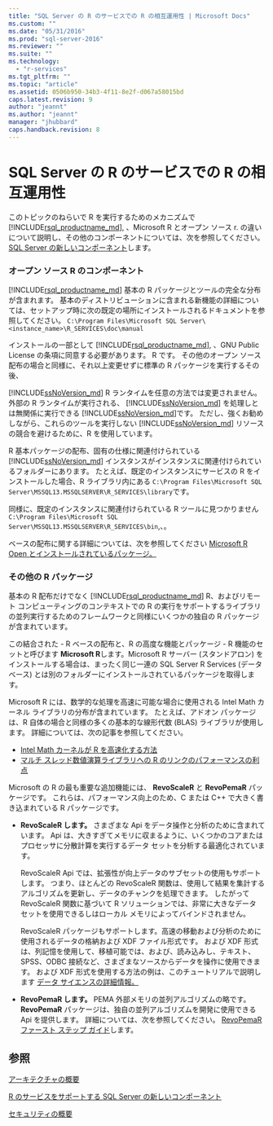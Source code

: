 ```yaml
---
title: "SQL Server の R のサービスでの R の相互運用性 | Microsoft Docs"
ms.custom: ""
ms.date: "05/31/2016"
ms.prod: "sql-server-2016"
ms.reviewer: ""
ms.suite: ""
ms.technology: 
  - "r-services"
ms.tgt_pltfrm: ""
ms.topic: "article"
ms.assetid: 0506b950-34b3-4f11-8e2f-d067a58015bd
caps.latest.revision: 9
author: "jeannt"
ms.author: "jeannt"
manager: "jhubbard"
caps.handback.revision: 8
---
```

# SQL Server の R のサービスでの R の相互運用性

このトピックのねらいで R を実行するためのメカニズムで [!INCLUDE[rsql_productname_md](../../includes/rsql-productname-md.md)], 、Microsoft R とオープン ソース r. の違いについて説明し、その他のコンポーネントについては、次を参照してください。 [SQL Server の新しいコンポーネント](../../advanced-analytics/r-services/new-components-in-sql-server-to-support-r-services.md)します。

### オープン ソース R のコンポーネント

[!INCLUDE[rsql_productname_md](../../includes/rsql-productname-md.md)] 基本の R パッケージとツールの完全な分布が含まれます。 基本のディストリビューションに含まれる新機能の詳細については、セットアップ時に次の既定の場所にインストールされるドキュメントを参照してください。
`C:\Program Files\Microsoft SQL Server\<instance_name>\R_SERVICES\doc\manual`

インストールの一部として [!INCLUDE[rsql_productname_md](../../includes/rsql-productname-md.md)], 、GNU Public License の条項に同意する必要があります。 R です。 その他のオープン ソース配布の場合と同様に、それ以上変更せずに標準の R パッケージを実行するその後、

[!INCLUDE[ssNoVersion_md](../../includes/ssnoversion-md.md)] R ランタイムを任意の方法では変更されません。 外部の R ランタイムが実行される、 [!INCLUDE[ssNoVersion_md](../../includes/ssnoversion-md.md)] を処理しとは無関係に実行できる [!INCLUDE[ssNoVersion_md](../../includes/ssnoversion-md.md)]です。 ただし、強くお勧めしながら、これらのツールを実行しない [!INCLUDE[ssNoVersion_md](../../includes/ssnoversion-md.md)] リソースの競合を避けるために、R を使用しています。

R 基本パッケージの配布、固有の仕様に関連付けられている [!INCLUDE[ssNoVersion_md](../../includes/ssnoversion-md.md)] インスタンスがインスタンスに関連付けられているフォルダーにあります。 たとえば、既定のインスタンスにサービスの R をインストールした場合、R ライブラリ内にある `C:\Program Files\Microsoft SQL Server\MSSQL13.MSSQLSERVER\R_SERVICES\library`です。

同様に、既定のインスタンスに関連付けられている R ツールに見つかりません `C:\Program Files\Microsoft SQL Server\MSSQL13.MSSQLSERVER\R_SERVICES\bin`,、。

ベースの配布に関する詳細については、次を参照してください [Microsoft R Open とインストールされているパッケージ。](https://mran.revolutionanalytics.com/rro/installed/)

### その他の R パッケージ

基本の R 配布だけでなく [!INCLUDE[rsql_productname_md](../../includes/rsql-productname-md.md)] R、およびリモート コンピューティングのコンテキストでの R の実行をサポートするライブラリの並列実行するためのフレームワークと同様にいくつかの独自の R パッケージが含まれています。 

この結合された - R ベースの配布と、R の高度な機能とパッケージ - R 機能のセットと呼びます **Microsoft R**します。Microsoft R サーバー (スタンドアロン) をインストールする場合は、まったく同じ一連の SQL Server R Services (データベース) とは別のフォルダーにインストールされているパッケージを取得します。 

Microsoft R には、数学的な処理を高速に可能な場合に使用される Intel Math カーネル ライブラリの分布が含まれています。 たとえば、アドオン パッケージは、R 自体の場合と同様の多くの基本的な線形代数 (BLAS) ライブラリが使用します。 詳細については、次の記事を参照してください。

+ [Intel Math カーネルが R を高速化する方法](http://blog.revolutionanalytics.com/2014/10/revolution-r-open-mkl.html)
+ [マルチ スレッド数値演算ライブラリへの R のリンクのパフォーマンスの利点](http://blog.revolutionanalytics.com/2010/06/performance-benefits-of-multithreaded-r.html)

Microsoft の R の最も重要な追加機能には、 **RevoScaleR** と **RevoPemaR** パッケージです。 これらは、パフォーマンス向上のため、C または C++ で大きく書き込まれている R パッケージです。

+ **RevoScaleR します。** さまざまな Api をデータ操作と分析のために含まれています。 Api は、大きすぎてメモリに収まるように、いくつかのコアまたはプロセッサに分散計算を実行するデータ セットを分析する最適化されています。

   RevoScaleR Api では、拡張性が向上データのサブセットの使用もサポートします。 つまり、ほとんどの RevoScaleR 関数は、使用して結果を集計するアルゴリズムを更新し、データのチャンクを処理できます。 したがって RevoScaleR 関数に基づいて R ソリューションでは、非常に大きなデータ セットを使用できるしはローカル メモリによってバインドされません。

  RevoScaleR パッケージもサポートします。高速の移動および分析のために使用されるデータの格納および XDF ファイル形式です。 および XDF 形式は、列記憶を使用して、移植可能では、および、読み込みし、テキスト、SPSS、ODBC 接続など、さまざまなソースからデータを操作に使用できます。 および XDF 形式を使用する方法の例は、このチュートリアルで説明します [データ サイエンスの詳細情報。](../../advanced-analytics/r-services/data-science-deep-dive-using-the-revoscaler-packages.md)


+ **RevoPemaR します。** PEMA 外部メモリの並列アルゴリズムの略です。  **RevoPemaR** パッケージは、独自の並列アルゴリズムを開発に使用できる Api を提供します。 詳細については、次を参照してください。 [RevoPemaR ファースト ステップ ガイド](https://msdn.microsoft.com/microsoft-r/rserver/rserver-pemar-getting-started)します。

## 参照
[アーキテクチャの概要](../../advanced-analytics/r-services/architecture-overview-sql-server-r-services.md)

[R のサービスをサポートする SQL Server の新しいコンポーネント](../../advanced-analytics/r-services/new-components-in-sql-server-to-support-r-services.md)

[セキュリティの概要](../../advanced-analytics/r-services/security-overview-sql-server-r-services.md)
